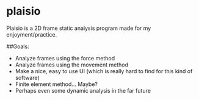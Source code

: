 # plaisio
Plaisio is a 2D frame static analysis program made for my enjoyment/practice.

##Goals:

- Analyze frames using the force method
- Analyze frames using the movement method
- Make a nice, easy to use UI (which is really hard to find for this kind of software)
- Finite element method... Maybe?
- Perhaps even some dynamic analysis in the far future